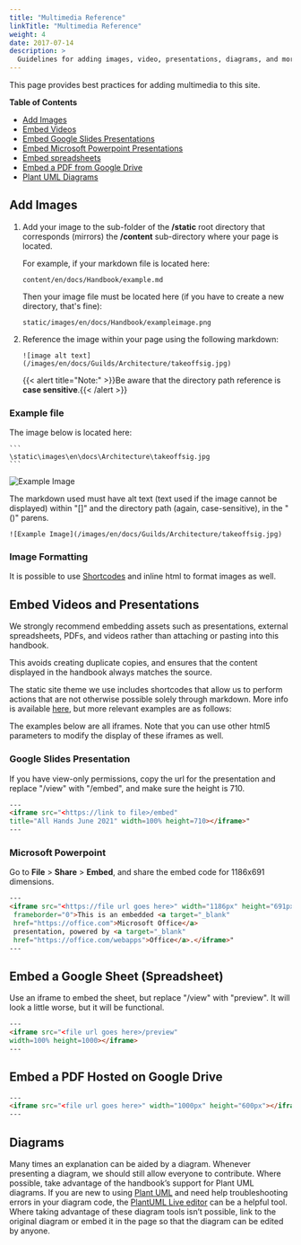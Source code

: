 ```yaml
---
title: "Multimedia Reference"
linkTitle: "Multimedia Reference"
weight: 4
date: 2017-07-14
description: >
  Guidelines for adding images, video, presentations, diagrams, and more.
---
```

This page provides best practices for adding multimedia to this site. 

**Table of Contents**
  - [Add Images](#add-images)
  - [Embed Videos](#embed-videos-and-presentations)
  - [Embed Google Slides Presentations](#google-slides-presentation)
  - [Embed Microsoft Powerpoint Presentations](#microsoft-powerpoint)
  - [Embed spreadsheets](#embed-a-google-sheet-spreadsheet)
  - [Embed a PDF from Google Drive](#embed-a-pdf-hosted-on-google-drive)
  - [Plant UML Diagrams](#Diagrams)


## Add Images

1. Add your image to the sub-folder of the **/static** root directory that corresponds (mirrors) the **/content** sub-directory where your page is located.
  
    For example, if your markdown file is located here:
    ```
    content/en/docs/Handbook/example.md
    ```
    Then your image file must be located here (if you have to create a new directory, that's fine):
    ```
    static/images/en/docs/Handbook/exampleimage.png
    ```

2. Reference the image within your page using the following markdown:
    ```
    ![image alt text](/images/en/docs/Guilds/Architecture/takeoffsig.jpg) 
    ```
    {{< alert title="Note:" >}}Be aware that the directory path reference is **case sensitive**.{{< /alert >}}

<!-- 3. (*Optional*) Format your image using standard html tags. -->

### Example file 

The image below is located here:

    ```
    \static\images\en\docs\Architecture\takeoffsig.jpg
    ```
![Example Image](/images/en/docs/Guilds/Architecture/takeoffsig.jpg) 


The markdown used must have alt text (text used if the image cannot be displayed) within "[]" and the directory path (again, case-sensitive), in the "()" parens.
```
![Example Image](/images/en/docs/Guilds/Architecture/takeoffsig.jpg) 
```
### Image Formatting
It is possible to use [Shortcodes](https://www.docsy.dev/docs/adding-content/shortcodes/#imgproc) and inline html to format images as well. 


## Embed Videos and Presentations

We strongly recommend embedding assets such as presentations, external spreadsheets, PDFs, and videos rather than attaching or pasting into this handbook. 

This avoids creating duplicate copies, and ensures that the content displayed in the handbook always matches the source. 

The static site theme we use includes shortcodes that allow us to perform actions that are not otherwise possible solely through markdown. More info is available [here](https://www.docsy.dev/docs/adding-content/shortcodes/), but more relevant examples are as follows: 

The examples below are all iframes. Note that you can use other html5 parameters to modify the display of these iframes as well. 

### Google Slides Presentation

If you have view-only permissions, copy the url for the presentation and replace "/view" with "/embed", and make sure the height is 710. 
<!-- This instruction could be improved - there is a no border and auto-size parameter that can be used. -->


```html
---
<iframe src="<https://link to file>/embed" 
title="All Hands June 2021" width=100% height=710></iframe>"
---
```


### Microsoft Powerpoint

Go to **File** > **Share** > **Embed**, and share the embed code for 1186x691 dimensions.    

    
```html
---
<iframe src="<https://file url goes here>" width="1186px" height="691px"
 frameborder="0">This is an embedded <a target="_blank" 
 href="https://office.com">Microsoft Office</a> 
 presentation, powered by <a target="_blank" 
 href="https://office.com/webapps">Office</a>.</iframe>"
---
```

## Embed a Google Sheet (Spreadsheet)

Use an iframe to embed the sheet, but replace "/view" with "preview". It will look a little worse, but it will be functional.

```html
---
<iframe src="<file url goes here>/preview" 
width=100% height=1000></iframe>
---
```


## Embed a PDF Hosted on Google Drive

```html
---
<iframe src="<file url goes here>" width="1000px" height="600px"></iframe>"
---
```

## Diagrams

Many times an explanation can be aided by a diagram. Whenever presenting a diagram, we should still allow everyone to contribute. Where possible, take advantage of the handbook’s support for Plant UML diagrams. If you are new to using [Plant UML](https://plantuml.com/) and need help troubleshooting errors in your diagram code, the [PlantUML Live editor](https://www.planttext.com/) can be a helpful tool. Where taking advantage of these diagram tools isn’t possible, link to the original diagram or embed it in the page so that the diagram can be edited by anyone.

